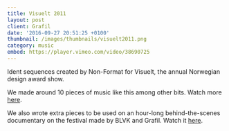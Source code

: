```yaml
---
title: Visuelt 2011
layout: post
client: Grafil
date: '2016-09-27 20:51:25 +0100'
thumbnail: /images/thumbnails/visuelt2011.png
category: music
embed: https://player.vimeo.com/video/38690725
---
```


Ident sequences created by Non-Format for Visuelt, the annual Norwegian design award show.

We made around 10 pieces of music like this among other bits. Watch more [here](vimeo.com/album/1873779/ "Visuelt 2011").

We also wrote extra pieces to be used on an hour-long behind-the-scenes documentary on the festival made by BLVK and Grafil. Watch it [here](vimeo.com/25223891 "BLVK").
